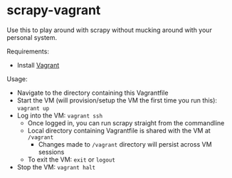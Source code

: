 # scrapy-vagrant

Use this to play around with scrapy without mucking around with your personal system.

Requirements:
- Install [Vagrant](https://www.vagrantup.com) 

Usage:
- Navigate to the directory containing this Vagrantfile
- Start the VM (will provision/setup the VM the first time you run this): `vagrant up`
- Log into the VM: `vagrant ssh`
  - Once logged in, you can run scrapy straight from the commandline
  - Local directory containing Vagrantfile is shared with the VM at `/vagrant`
    - Changes made to `/vagrant` directory will persist across VM sessions
  - To exit the VM: `exit` or `logout`
- Stop the VM: `vagrant halt`
